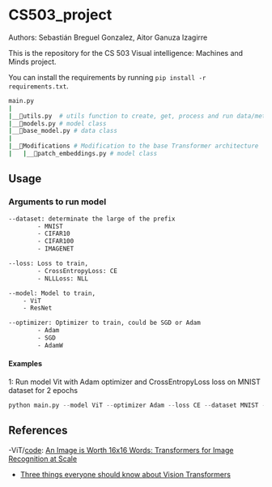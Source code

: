 # CS503_project

Authors: Sebastián Breguel Gonzalez, Aitor Ganuza Izagirre

This is the repository for the CS 503 Visual intelligence: Machines and Minds project.

You can install the requirements by running `pip install -r requirements.txt`.

```bash
main.py
|
|__📜utils.py  # utils function to create, get, process and run data/metrics/models
|__📜models.py # model class
|__📜base_model.py # data class
|
|__📂Modifications # Modification to the base Transformer architecture
|   |__📜patch_embeddings.py # model class

```

## Usage

### Arguments to run model

```bash
--dataset: determinate the large of the prefix
        - MNIST
        - CIFAR10
        - CIFAR100
        - IMAGENET

--loss: Loss to train,
        - CrossEntropyLoss: CE
        - NLLLoss: NLL

--model: Model to train,
    - ViT
    - ResNet

--optimizer: Optimizer to train, could be SGD or Adam
        - Adam
        - SGD
        - AdamW
```

#### Examples

1: Run model Vit with Adam optimizer and CrossEntropyLoss loss on MNIST dataset for 2 epochs

```python
python main.py --model ViT --optimizer Adam --loss CE --dataset MNIST --epoch 2
```

## References

-ViT/[code](https://github.com/google-research/vision_transformer): [An Image is Worth 16x16 Words: Transformers for Image Recognition at Scale](https://arxiv.org/pdf/2010.11929.pdf)

- [Three things everyone should know about Vision Transformers](https://arxiv.org/pdf/2203.09795.pdf)
